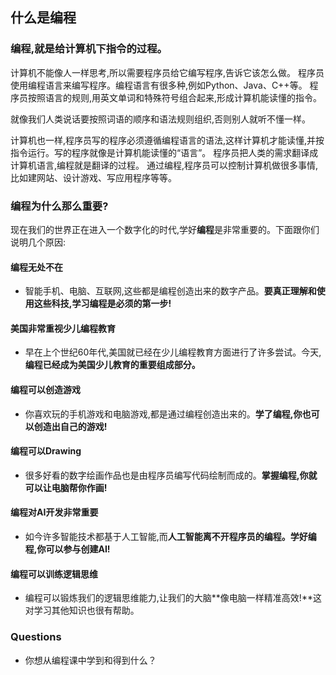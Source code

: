 ## 什么是编程

### 编程,就是给计算机下指令的过程。
计算机不能像人一样思考,所以需要程序员给它编写程序,告诉它该怎么做。
程序员使用编程语言来编写程序。编程语言有很多种,例如Python、Java、C++等。
程序员按照语言的规则,用英文单词和特殊符号组合起来,形成计算机能读懂的指令。

就像我们人类说话要按照词语的顺序和语法规则组织,否则别人就听不懂一样。

计算机也一样,程序员写的程序必须遵循编程语言的语法,这样计算机才能读懂,并按指令运行。写的程序就像是计算机能读懂的“语言”。
程序员把人类的需求翻译成计算机语言,编程就是翻译的过程。
通过编程,程序员可以控制计算机做很多事情,比如建网站、设计游戏、写应用程序等等。

### 编程为什么那么重要?

现在我们的世界正在进入一个数字化的时代,学好**编程**是非常重要的。下面跟你们说明几个原因:

#### 编程无处不在
* 智能手机、电脑、互联网,这些都是编程创造出来的数字产品。**要真正理解和使用这些科技,学习编程是必须的第一步!**

#### 美国非常重视少儿编程教育
* 早在上个世纪60年代,美国就已经在少儿编程教育方面进行了许多尝试。今天,**编程已经成为美国少儿教育的重要组成部分。**

#### 编程可以创造游戏
* 你喜欢玩的手机游戏和电脑游戏,都是通过编程创造出来的。**学了编程,你也可以创造出自己的游戏!** 

####  编程可以Drawing 
* 很多好看的数字绘画作品也是由程序员编写代码绘制而成的。**掌握编程,你就可以让电脑帮你作画!**

#### 编程对AI开发非常重要
* 如今许多智能技术都基于人工智能,而**人工智能离不开程序员的编程。学好编程,你可以参与创建AI!**

#### 编程可以训练逻辑思维
* 编程可以锻炼我们的逻辑思维能力,让我们的大脑**像电脑一样精准高效!**这对学习其他知识也很有帮助。

### Questions
* 你想从编程课中学到和得到什么？
